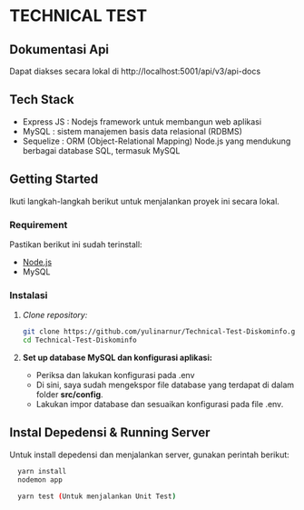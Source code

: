 # TECHNICAL TEST

## Dokumentasi Api
Dapat diakses secara lokal di http://localhost:5001/api/v3/api-docs

## Tech Stack
- Express JS : Nodejs framework untuk membangun web aplikasi
- MySQL : sistem manajemen basis data relasional (RDBMS)
- Sequelize : ORM (Object-Relational Mapping) Node.js yang mendukung berbagai database SQL, termasuk MySQL


## Getting Started

Ikuti langkah-langkah berikut untuk menjalankan proyek ini secara lokal.

### Requirement

Pastikan berikut ini sudah terinstall:
- [Node.js](https://nodejs.org/)
- MySQL

### Instalasi

1. *Clone repository:*
   
   ```bash
   git clone https://github.com/yulinarnur/Technical-Test-Diskominfo.git
   cd Technical-Test-Diskominfo
   
2. **Set up database MySQL dan konfigurasi aplikasi:**
   - Periksa dan lakukan konfigurasi pada .env
   - Di sini, saya sudah mengekspor file database yang terdapat di dalam folder **src/config**.
   - Lakukan impor database dan sesuaikan konfigurasi pada file .env.
    
## Instal Depedensi & Running Server
  Untuk install depedensi dan menjalankan server, gunakan perintah berikut:
  
   ```bash
     yarn install
     nodemon app

     yarn test (Untuk menjalankan Unit Test)



